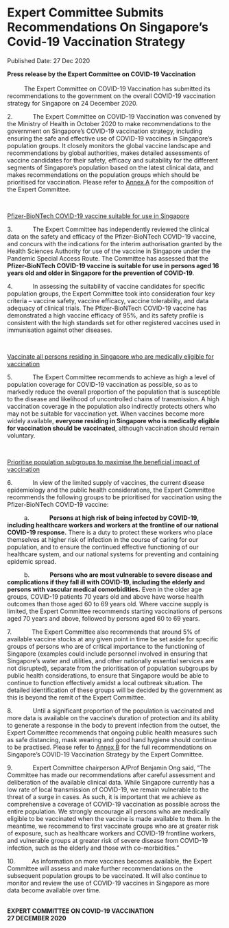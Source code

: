 <html>
    <meta http-equiv="Content-Type" content="text/html; charset=utf-8"/>
    <meta charset="utf-8"/>
    <title>Expert Committee Submits Recommendations On Singapore’s Covid-19 Vaccination Strategy</title>
    <body><h1>Expert Committee Submits Recommendations On Singapore’s Covid-19 Vaccination Strategy</h1>
    <p>Published Date: 27 Dec 2020</p> <p><strong>Press&nbsp;release by the Expert&nbsp;Committee on COVID-19 Vaccination</strong><br><br>&nbsp;&nbsp;&nbsp;&nbsp;&nbsp;&nbsp;&nbsp;&nbsp;&nbsp; The Expert Committee on COVID-19 Vaccination has submitted its recommendations to the government on the overall COVID-19 vaccination strategy for Singapore on 24 December 2020. </p><p>2.&nbsp;&nbsp;&nbsp;&nbsp;&nbsp;&nbsp;&nbsp;&nbsp;&nbsp;&nbsp;&nbsp; The Expert Committee on COVID-19 Vaccination was convened by the Ministry of Health in October 2020 to make recommendations to the government on Singapore’s COVID-19 vaccination strategy, including ensuring the safe and effective use of COVID-19 vaccines in Singapore’s population groups. It closely monitors the global vaccine landscape and recommendations by global authorities, makes detailed assessments of vaccine candidates for their safety, efficacy and suitability for the different segments of Singapore’s population based on the latest clinical data, and makes recommendations on the population groups which should be prioritised for vaccination. Please refer to <a href="/docs/librariesprovider5/pressroom/annex-a-ec19v-27-dec.pdf?sfvrsn=8ebac37d_2">Annex A</a><strong> </strong>for the composition of the Expert Committee.</p><p>&nbsp;</p><p><u>Pfizer-BioNTech COVID-19 vaccine suitable for use in Singapore</u></p><p>3.&nbsp;&nbsp;&nbsp;&nbsp;&nbsp;&nbsp;&nbsp;&nbsp;&nbsp;&nbsp;&nbsp; The Expert Committee has independently reviewed the clinical data on the safety and efficacy of the Pfizer-BioNTech COVID-19 vaccine, and concurs with the indications for the interim authorisation granted by the Health Sciences Authority for use of the vaccine in Singapore under the Pandemic Special Access Route. The Committee has assessed that the<strong> Pfizer-BioNTech COVID-19 vaccine is suitable for use in persons aged 16 years old and older in Singapore for the prevention of COVID-19</strong>. </p><p>4.&nbsp;&nbsp;&nbsp;&nbsp;&nbsp;&nbsp;&nbsp;&nbsp;&nbsp;&nbsp;&nbsp; In assessing the suitability of vaccine candidates for specific population groups, the Expert Committee took into consideration four key criteria – vaccine safety, vaccine efficacy, vaccine tolerability, and data adequacy of clinical trials. The Pfizer-BioNTech COVID-19 vaccine has demonstrated a high vaccine efficacy of 95%, and its safety profile is consistent with the high standards set for other registered vaccines used in immunisation against other diseases. </p><p>&nbsp;</p><p><u>Vaccinate all persons residing in Singapore who are medically eligible for vaccination</u></p><p>5.&nbsp;&nbsp;&nbsp;&nbsp;&nbsp;&nbsp;&nbsp;&nbsp;&nbsp;&nbsp;&nbsp; The Expert Committee recommends to achieve as high a level of population coverage for COVID-19 vaccination as possible, so as to markedly reduce the overall proportion of the population that is susceptible to the disease and likelihood of uncontrolled chains of transmission. A high vaccination coverage in the population also indirectly protects others who may not be suitable for vaccination yet. When vaccines become more widely available, <strong>everyone residing in Singapore who is medically eligible for vaccination should be vaccinated</strong>, although vaccination should remain voluntary. </p><p>&nbsp;</p><p><u>Prioritise population subgroups to maximise the beneficial impact of vaccination </u></p><p>6.&nbsp;&nbsp;&nbsp;&nbsp;&nbsp;&nbsp;&nbsp;&nbsp;&nbsp;&nbsp;&nbsp; In view of the limited supply of vaccines, the current disease epidemiology and the public health considerations, the Expert Committee recommends the following groups to be prioritised for vaccination using the Pfizer-BioNTech COVID-19 vaccine:</p><p>&nbsp;&nbsp;&nbsp;&nbsp;&nbsp;&nbsp;&nbsp;&nbsp;&nbsp; a.&nbsp;&nbsp;&nbsp;&nbsp;&nbsp;&nbsp;&nbsp;&nbsp;&nbsp;&nbsp;&nbsp; <strong>Persons at high risk of being infected by COVID-19, including healthcare workers and workers at the frontline of our national COVID-19 response.</strong> There is a duty to protect these workers who place themselves at higher risk of infection in the course of caring for our population, and to ensure the continued effective functioning of our healthcare system, and our national systems for preventing and containing epidemic spread.</p><p>&nbsp;&nbsp;&nbsp;&nbsp;&nbsp;&nbsp;&nbsp;&nbsp;&nbsp; b.&nbsp;&nbsp;&nbsp;&nbsp;&nbsp;&nbsp;&nbsp;&nbsp;&nbsp;&nbsp;&nbsp; <strong>Persons who are most vulnerable to severe disease and complications if they fall ill with COVID-19, including the elderly and persons with vascular medical comorbidities.</strong> Even in the older age groups, COVID-19 patients 70 years old and above have worse health outcomes than those aged 60 to 69 years old. Where vaccine supply is limited, the Expert Committee recommends starting vaccinations of persons aged 70 years and above, followed by persons aged 60 to 69 years.</p><p>7.&nbsp;&nbsp;&nbsp;&nbsp;&nbsp;&nbsp;&nbsp;&nbsp;&nbsp;&nbsp;&nbsp; The Expert Committee also recommends that around 5% of available vaccine stocks at any given point in time be set aside for specific groups of persons who are of critical importance to the functioning of Singapore (examples could include personnel involved in ensuring that Singapore’s water and utilities, and other nationally essential services are not disrupted), separate from the prioritisation of population subgroups by public health considerations, to ensure that Singapore would be able to continue to function effectively amidst a local outbreak situation. The detailed identification of these groups will be decided by the government as this is beyond the remit of the Expert Committee. </p><p>8.&nbsp;&nbsp;&nbsp;&nbsp;&nbsp;&nbsp;&nbsp;&nbsp;&nbsp;&nbsp;&nbsp; Until a significant proportion of the population is vaccinated and more data is available on the vaccine’s duration of protection and its ability to generate a response in the body to prevent infection from the outset, the Expert Committee recommends that ongoing public health measures such as safe distancing, mask wearing and good hand hygiene should continue to be practised. Please refer to <a title="Annex B" href="/docs/librariesprovider5/pressroom/annex-b-ec19v-27-dec.pdf?sfvrsn=5fb1ef20_2">Annex B</a>&nbsp;for the full recommendations on Singapore’s COVID-19 Vaccination Strategy by the Expert Committee. </p><p>9.&nbsp;&nbsp;&nbsp;&nbsp;&nbsp;&nbsp;&nbsp;&nbsp;&nbsp;&nbsp;&nbsp; Expert Committee chairperson A/Prof Benjamin Ong said, “The Committee has made our recommendations after careful assessment and deliberation of the available clinical data. While Singapore currently has a low rate of local transmission of COVID-19, we remain vulnerable to the threat of a surge in cases. As such, it is important that we achieve as comprehensive a coverage of COVID-19 vaccination as possible across the entire population. We strongly encourage all persons who are medically eligible to be vaccinated when the vaccine is made available to them. In the meantime, we recommend to first vaccinate groups who are at greater risk of exposure, such as healthcare workers and COVID-19 frontline workers, and vulnerable groups at greater risk of severe disease from COVID-19 infection, such as the elderly and those with co-morbidities.” </p><p>10.&nbsp;&nbsp;&nbsp;&nbsp;&nbsp;&nbsp;&nbsp;&nbsp;&nbsp; As information on more vaccines becomes available, the Expert Committee will assess and make further recommendations on the subsequent population groups to be vaccinated. It will also continue to monitor and review the use of COVID-19 vaccines in Singapore as more data become available over time. </p><p><br><strong>EXPERT COMMITTEE ON COVID-19 VACCINATION<br>27 DECEMBER 2020</strong></p></body>
</html>